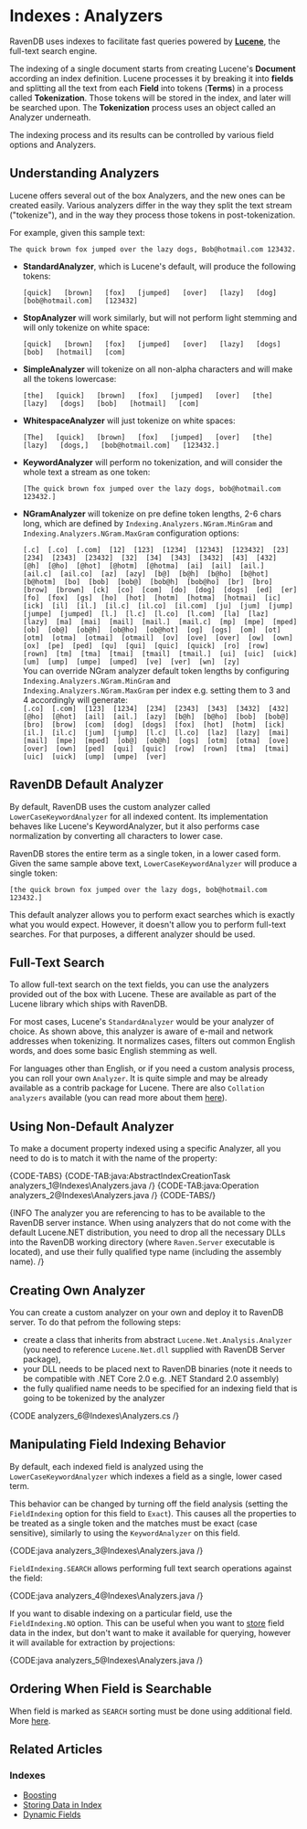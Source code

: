 # Indexes : Analyzers

RavenDB uses indexes to facilitate fast queries powered by [**Lucene**](http://lucene.apache.org/), the full-text search engine.

The indexing of a single document starts from creating Lucene's **Document** according an index definition. Lucene processes it by breaking it into **fields** and splitting all the text
from each **Field** into tokens (**Terms**) in a process called **Tokenization**. Those tokens will be stored in the index, and later will be searched upon.
The **Tokenization** process uses an object called an Analyzer underneath.

The indexing process and its results can be controlled by various field options and Analyzers.

## Understanding Analyzers

Lucene offers several out of the box Analyzers, and the new ones can be created easily. Various analyzers differ in the way they split the text stream ("tokenize"), and in the way they process those tokens in post-tokenization.

For example, given this sample text:

`The quick brown fox jumped over the lazy dogs, Bob@hotmail.com 123432.`

* **StandardAnalyzer**, which is Lucene's default, will produce the following tokens:

    `[quick]   [brown]   [fox]   [jumped]   [over]   [lazy]   [dog]   [bob@hotmail.com]   [123432]`

* **StopAnalyzer** will work similarly, but will not perform light stemming and will only tokenize on white space:

    `[quick]   [brown]   [fox]   [jumped]   [over]   [lazy]   [dogs]   [bob]   [hotmail]   [com]`

* **SimpleAnalyzer** will tokenize on all non-alpha characters and will make all the tokens lowercase:

    `[the]   [quick]   [brown]   [fox]   [jumped]   [over]   [the]   [lazy]   [dogs]   [bob]   [hotmail]   [com]`

* **WhitespaceAnalyzer** will just tokenize on white spaces:

    `[The]   [quick]   [brown]   [fox]   [jumped]   [over]   [the]   [lazy]   [dogs,]   [bob@hotmail.com]   [123432.]`

* **KeywordAnalyzer** will perform no tokenization, and will consider the whole text a stream as one token:

    `[The quick brown fox jumped over the lazy dogs, bob@hotmail.com 123432.]`

* **NGramAnalyzer** will tokenize on pre define token lengths, 2-6 chars long, which are defined by `Indexing.Analyzers.NGram.MinGram` and `Indexing.Analyzers.NGram.MaxGram` configuration options:  
  
   `[.c]  [.co]  [.com]  [12]  [123]  [1234]  [12343]  [123432]  [23]  [234]  [2343]  [23432]  [32]  [34]  [343]  [3432]  [43]  [432]  [@h]  [@ho]  [@hot]  [@hotm]  [@hotma]  [ai]  [ail]  [ail.]  [ail.c]  [ail.co]  [az]  [azy]  [b@]  [b@h]  [b@ho]  [b@hot]  [b@hotm]  [bo]  [bob]  [bob@]  [bob@h]  [bob@ho]  [br]  [bro]  [brow]  [brown]  [ck]  [co]  [com]  [do]  [dog]  [dogs]  [ed]  [er]  [fo]  [fox]  [gs]  [ho]  [hot]  [hotm]  [hotma]  [hotmai]  [ic]  [ick]  [il]  [il.]  [il.c]  [il.co]  [il.com]  [ju]  [jum]  [jump]  [jumpe]  [jumped]  [l.]  [l.c]  [l.co]  [l.com]  [la]  [laz]  [lazy]  [ma]  [mai]  [mail]  [mail.]  [mail.c]  [mp]  [mpe]  [mped]  [ob]  [ob@]  [ob@h]  [ob@ho]  [ob@hot]  [og]  [ogs]  [om]  [ot]  [otm]  [otma]  [otmai]  [otmail]  [ov]  [ove]  [over]  [ow]  [own]  [ox]  [pe]  [ped]  [qu]  [qui]  [quic]  [quick]  [ro]  [row]  [rown]  [tm]  [tma]  [tmai]  [tmail]  [tmail.]  [ui]  [uic]  [uick]  [um]  [ump]  [umpe]  [umped]  [ve]  [ver]  [wn]  [zy]`  
   You can override NGram analyzer default token lengths by configuring `Indexing.Analyzers.NGram.MinGram` and `Indexing.Analyzers.NGram.MaxGram` per index e.g. setting them to 3 and 4 accordingly will generate:  
   `[.co]  [.com]  [123]  [1234]  [234]  [2343]  [343]  [3432]  [432]  [@ho]  [@hot]  [ail]  [ail.]  [azy]  [b@h]  [b@ho]  [bob]  [bob@]  [bro]  [brow]  [com]  [dog]  [dogs]  [fox]  [hot]  [hotm]  [ick]  [il.]  [il.c]  [jum]  [jump]  [l.c]  [l.co]  [laz]  [lazy]  [mai]  [mail]  [mpe]  [mped]  [ob@]  [ob@h]  [ogs]  [otm]  [otma]  [ove]  [over]  [own]  [ped]  [qui]  [quic]  [row]  [rown]  [tma]  [tmai]  [uic]  [uick]  [ump]  [umpe]  [ver]  `  

## RavenDB Default Analyzer

By default, RavenDB uses the custom analyzer called `LowerCaseKeywordAnalyzer` for all indexed content. Its implementation behaves like Lucene's KeywordAnalyzer, but it also performs case normalization by converting all characters to lower case. 

RavenDB stores the entire term as a single token, in a lower cased form. Given the same sample above text, `LowerCaseKeywordAnalyzer` will produce a single token:

`[the quick brown fox jumped over the lazy dogs, bob@hotmail.com 123432.]`

This default analyzer allows you to perform exact searches which is exactly what you would expect. However, it doesn't allow you to perform full-text searches. For that purposes, a different analyzer should be used.

## Full-Text Search

To allow full-text search on the text fields, you can use the analyzers provided out of the box with Lucene. These are available as part of the Lucene library which ships with RavenDB.

For most cases, Lucene's `StandardAnalyzer` would be your analyzer of choice. As shown above, this analyzer is aware of e-mail and network addresses when tokenizing. It normalizes cases, filters out common English words, and does some basic English stemming as well.

For languages other than English, or if you need a custom analysis process, you can roll your own `Analyzer`. It is quite simple and may be already available as a contrib package for Lucene. 
There are also `Collation analyzers` available (you can read more about them [here](../indexes/sorting-and-collation#collation)).

## Using Non-Default Analyzer

To make a document property indexed using a specific Analyzer, all you need to do is to match it with the name of the property:

{CODE-TABS}
{CODE-TAB:java:AbstractIndexCreationTask analyzers_1@Indexes\Analyzers.java /}
{CODE-TAB:java:Operation analyzers_2@Indexes\Analyzers.java /}
{CODE-TABS/}

{INFO The analyzer you are referencing to has to be available to the RavenDB server instance. When using analyzers that do not come with the default Lucene.NET distribution, you need to drop all the necessary DLLs into the RavenDB working directory (where `Raven.Server` executable is located), and use their fully qualified type name (including the assembly name). /}

## Creating Own Analyzer

You can create a custom analyzer on your own and deploy it to RavenDB server. To do that pefrom the following steps:

- create a class that inherits from abstract `Lucene.Net.Analysis.Analyzer` (you need to reference `Lucene.Net.dll` supplied with RavenDB Server package),
- your DLL needs to be placed next to RavenDB binaries (note it needs to be compatible with .NET Core 2.0 e.g. .NET Standard 2.0 assembly)
- the fully qualified name needs to be specified for an indexing field that is going to be tokenized by the analyzer

{CODE analyzers_6@Indexes\Analyzers.cs /}

## Manipulating Field Indexing Behavior

By default, each indexed field is analyzed using the `LowerCaseKeywordAnalyzer` which indexes a field as a single, lower cased term.

This behavior can be changed by turning off the field analysis (setting the `FieldIndexing` option for this field to `Exact`). This causes all the properties to be treated as a single token and the matches must be exact (case sensitive), similarly to using the `KeywordAnalyzer` on this field.

{CODE:java analyzers_3@Indexes\Analyzers.java /}

`FieldIndexing.SEARCH` allows performing full text search operations against the field:

{CODE:java analyzers_4@Indexes\Analyzers.java /}

If you want to disable indexing on a particular field, use the `FieldIndexing.NO` option. This can be useful when you want to [store](../indexes/storing-data-in-index) field data in the index, but don't want to make it available for querying, however it will available for extraction by projections:

{CODE:java analyzers_5@Indexes\Analyzers.java /}

## Ordering When Field is Searchable

When field is marked as `SEARCH` sorting must be done using additional field. More [here](../indexes/querying/sorting#ordering-when-a-field-is-searchable).

## Related Articles

### Indexes

- [Boosting](../indexes/boosting)
- [Storing Data in Index](../indexes/storing-data-in-index)
- [Dynamic Fields](../indexes/using-dynamic-fields)
